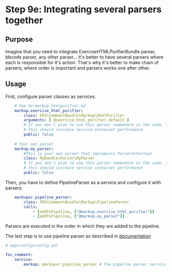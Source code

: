 Step 9e: Integrating several parsers together
=============================================

Purpose
--------
Imagine that you need to integrate ExerciseHTMLPurifierBundle parser, bbcode parser, any other parser... it's better to have several parsers where each is responsible for it's action. That's why it's better to make chain of parsers, where order is important and parsers works one after other.

Usage
-----

First, configure parser classes as services.

```yaml
    # See 9a-markup_htmlpurifier.md
    markup.exercise_html_purifier:
        class: FOS\CommentBundle\Markup\HtmlPurifier
        arguments: [ @exercise_html_purifier.default ]
        # If you don't plan to use this parser somewhere in the code, it's better to make it private.
        # this should increase service container performance
        public: false        
        
    # Your own parser    
    markup.my_parser:
        #This is your own parser that implements ParserInterface
        class: MyBundle\Parser\MyParser
        # If you don't plan to use this parser somewhere in the code, it's better to make it private.
        # this should increase service container performance
        public: false
```

Then, you have to define PipelineParser as a service and configure it with parsers.

```yaml
    markuper.pipeline_parser:
        class: FOS\CommentBundle\Markup\PipelineParser
        calls:
            - [addToPipeline, ["@markup.exercise_html_purifier"]]
            - [addToPipeline, ["@markup.my_parser"]]
```

Parsers are executed in the order in which they are added to the pipeline.


The last step is to use pipeline parser as described in [documentation](9-using_a_markup_parser.md)
```yaml
# app/config/config.yml

fos_comment:
    service:
        markup: markuper.pipeline_parser # The pipeline parser service
```
